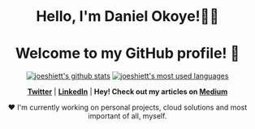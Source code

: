 <p align="center">
  <a href="https://www.edisonlee55.com"><img src="banner.png" alt=""></a>
</p>

<h1 align="center">Hello, I'm Daniel Okoye!👋🏾</h1>
<h1 align="center">Welcome to my GitHub profile! 🎉</h1>

<p align="center">
  <a href="https://github.com/joeshiett"><img src="https://github-readme-stats.vercel.app/api?username=joeshiett&hide_border=true&show_icons=true" alt="joeshiett's github stats"></a>
  <a href="https://github.com/joeshiett"><img src="https://github-readme-stats.vercel.app/api/top-langs/?username=joeshiett&hide_border=true&show_icons=true" alt="joeshiett's most used languages"></a>
<!--
**utibeabasi6/utibeabasi6** is a ✨ _special_ ✨ repository because its `README.md` (this file) appears on your GitHub profile.
Here are some ideas to get you started:
- 🔭 I’m currently working on ...
- 🌱 I’m currently learning ...
- 👯 I’m looking to collaborate on ...
- 🤔 I’m looking for help with ...
- 💬 Ask me about ...
- 📫 How to reach me: ...
- 😄 Pronouns: ...
- ⚡ Fun fact: ...
-->

</p>

<p align="center">
  <strong><a href="https://twitter.com/eshiettjoseph">Twitter</a></strong> |
  <strong><a href="https://www.linkedin.com/in/edisonlee55">LinkedIn</a></strong> |
  <strong>Hey! Check out my articles on <a href="https://www.medium.com/eshiett314">Medium</a></strong>
</p>

<p align="center">❤ I'm currently working on personal projects, cloud solutions and most important of all, myself.</p>

<!--
**joeshiett/joeshiett** is a ✨ _special_ ✨ repository because its `README.md` (this file) appears on your GitHub profile.

Here are some ideas to get you started:

- 🔭 I’m currently working on ...
- 🌱 I’m currently learning ...
- 👯 I’m looking to collaborate on ...
- 🤔 I’m looking for help with ...
- 💬 Ask me about ...
- 📫 How to reach me: ...
- 😄 Pronouns: ...
- ⚡ Fun fact: ...
-->
